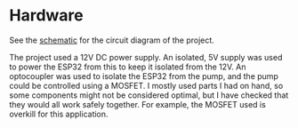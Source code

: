 # Hardware
See the [schematic](Schematic.pdf) for the circuit diagram of the project.

The project used a 12V DC power supply. An isolated, 5V supply was used to power the ESP32 from this to keep it isolated from the 12V. An optocoupler was used to isolate the ESP32 from the pump, and the pump could be controlled using a MOSFET. I mostly used parts I had on hand, so some components might not be considered optimal, but I have checked that they would all work safely together. For example, the MOSFET used is overkill for this application.